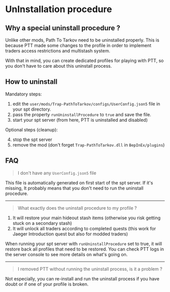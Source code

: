 # UnInstallation procedure

## Why a special uninstall procedure ?

Unlike other mods, Path To Tarkov need to be uninstalled properly.
This is because PTT made some changes to the profile in order to implement traders access restrictions and multistash system.

With that in mind, you can create dedicated profiles for playing with PTT, so you don't have to care about this uninstall process.

## How to uninstall

Mandatory steps:

1. edit the `user/mods/Trap-PathToTarkov/configs/UserConfig.json5` file in your spt directory.
2. pass the property `runUninstallProcedure` to `true` and save the file.
3. start your spt server (from here, PTT is uninstalled and disabled)

Optional steps (cleanup):

4. stop the spt server
5. remove the mod (don't forget `Trap-PathToTarkov.dll` in `BepInEx/plugins`)

## FAQ

> I don't have any `UserConfig.json5` file

This file is automatically generated on first start of the spt server.
If it's missing, It probably means that you don't need to run the uninstall procedure.

------

> What exactly does the uninstall procedure to my profile ?

1. It will restore your main hideout stash items (otherwise you risk getting stuck on a secondary stash)
2. It will unlock all traders according to completed quests (this work for Jaeger Introduction quest but also for modded traders)

When running your spt server with `runUninstallProcedure` set to true, it will restore back all profiles that need to be restored.
You can check PTT logs in the server console to see more details on what's going on.

------

> I removed PTT without running the uninstall process, is it a problem ?

Not especially, you can re-install and run the uninstall process if you have doubt or if one of your profile is broken.
